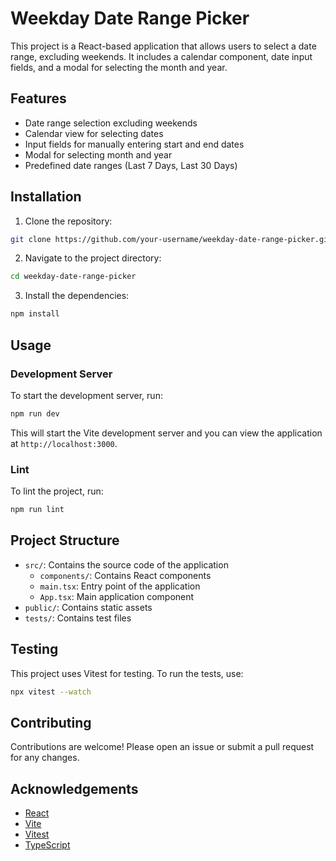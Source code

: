 # Weekday Date Range Picker

This project is a React-based application that allows users to select a date range, excluding weekends. It includes a calendar component, date input fields, and a modal for selecting the month and year.

## Features

- Date range selection excluding weekends
- Calendar view for selecting dates
- Input fields for manually entering start and end dates
- Modal for selecting month and year
- Predefined date ranges (Last 7 Days, Last 30 Days)

## Installation

1. Clone the repository:

```sh
git clone https://github.com/your-username/weekday-date-range-picker.git
```

2. Navigate to the project directory:

```sh
cd weekday-date-range-picker
```

3. Install the dependencies:

```sh
npm install
```

## Usage

### Development Server

To start the development server, run:

```sh
npm run dev
```

This will start the Vite development server and you can view the application at `http://localhost:3000`.

### Lint

To lint the project, run:

```sh
npm run lint
```

## Project Structure

- `src/`: Contains the source code of the application
  - `components/`: Contains React components
  - `main.tsx`: Entry point of the application
  - `App.tsx`: Main application component
- `public/`: Contains static assets
- `tests/`: Contains test files

## Testing

This project uses Vitest for testing. To run the tests, use:

```sh
npx vitest --watch
```

## Contributing

Contributions are welcome! Please open an issue or submit a pull request for any changes.

## Acknowledgements

- [React](https://reactjs.org/)
- [Vite](https://vitejs.dev/)
- [Vitest](https://vitest.dev/)
- [TypeScript](https://www.typescriptlang.org/)
